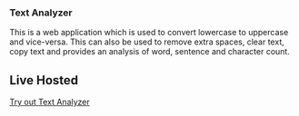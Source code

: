 ### Text Analyzer

This is a web application which is used to convert lowercase to uppercase and vice-versa. This can also be used to remove extra spaces, clear text, copy text and provides an analysis of word, sentence and character count.

## Live Hosted

<a href='https://text-analyzer-sm.netlify.app/'> Try out Text Analyzer </a>